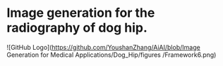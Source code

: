# Image generation for the radiography of dog hip.

![GitHub Logo](https://github.com/YoushanZhang/AiAI/blob/Image Generation for Medical Applications/Dog_Hip/figures
/Framework6.png)
